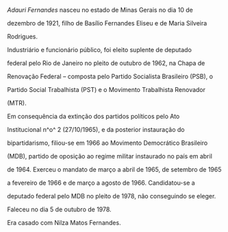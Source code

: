 

*Adauri Fernandes* nasceu no estado de Minas Gerais no dia 10 de

dezembro de 1921, filho de Basílio Fernandes Eliseu e de Maria Silveira

Rodrigues.



Industriário e funcionário público, foi eleito suplente de deputado

federal pelo Rio de Janeiro no pleito de outubro de 1962, na Chapa de

Renovação Federal – composta pelo Partido Socialista Brasileiro (PSB), o

Partido Social Trabalhista (PST) e o Movimento Trabalhista Renovador

(MTR).



Em consequência da extinção dos partidos políticos pelo Ato

Institucional n^o^ 2 (27/10/1965), e da posterior instauração do

bipartidarismo, filiou-se em 1966 ao Movimento Democrático Brasileiro

(MDB), partido de oposição ao regime militar instaurado no país em abril

de 1964. Exerceu o mandato de março a abril de 1965, de setembro de 1965

a fevereiro de 1966 e de março a agosto de 1966. Candidatou-se a

deputado federal pelo MDB no pleito de 1978, não conseguindo se eleger.



Faleceu no dia 5 de outubro de 1978.



Era casado com Nilza Matos Fernandes.



